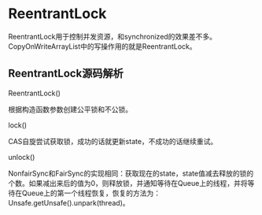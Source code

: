 # ReentrantLock

ReentrantLock用于控制并发资源，和synchronized的效果差不多。CopyOnWriteArrayList中的写操作用的就是ReentrantLock。

## ReentrantLock源码解析
ReentrantLock()

根据构造函数参数创建公平锁和不公锁。

lock()

CAS自旋尝试获取锁，成功的话就更新state，不成功的话继续重试。

unlock()

NonfairSync和FairSync的实现相同：获取现在的state，state值减去释放的锁的个数。如果减出来后的值为0，则释放锁，并通知等待在Queue上的线程，并将等待在Queue上的第一个线程恢复，恢复的方法为：Unsafe.getUnsafe().unpark(thread)。

